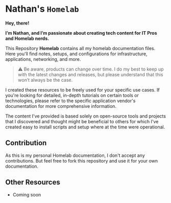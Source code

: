 # Nathan's `Homelab`

**Hey, there!**

**I’m Nathan, and I’m passionate about creating tech content for IT Pros and Homelab nerds.**

This Repository **Homelab** contains all my homelab documentation files. Here you'll find notes, setups, and configurations for infrastructure, applications, networking, and more.

> :warning: Be aware, products can change over time. I do my best to keep up with the latest changes and releases, but please understand that this won’t always be the case.

I created these resources to be freely used for your specific use cases. If you're looking for detailed, in-depth tutorials on certain tools or technologies, please refer to the specific application vendor's documentation for more comprehensive information.

The content I've provided is based solely on open-source tools and projects that I discovered and thought might be beneficial to others for which I've created easy to install scripts and setup where at the time were operational.

## Contribution

As this is my personal Homelab documentation, I don't accept any contributions. But feel free to fork this repository and use it for your own documentation.

## Other Resources
- Coming soon
